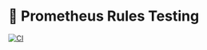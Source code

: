 # 🤖 Prometheus Rules Testing

[![CI](https://github.com/rubencougil/prometheus-testing/actions/workflows/blank.yml/badge.svg?branch=main)](https://github.com/rubencougil/prometheus-testing/actions/workflows/blank.yml)
